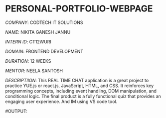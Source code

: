 # PERSONAL-PORTFOLIO-WEBPAGE

*COMPANY*: CODTECH IT SOLUTIONS

*NAME*: NIKITA GANESH JANNU

*INTERN ID*: CT12WURI

*DOMAIN*: FRONTEND DEVELOPMENT

*DURATION*: 12 WEEKS

*MENTOR*: NEELA SANTOSH

*DESCRIPTIION*: This REAL TIME CHAT application is a great project to practice YUE.js or react.js, JavaScript, HTML, and CSS. It reinforces key programming concepts, including event handling, DOM manipulation, and conditional logic. The final product is a fully functional quiz that provides an engaging user experience. And IM using VS code tool.

#OUTPUT:
